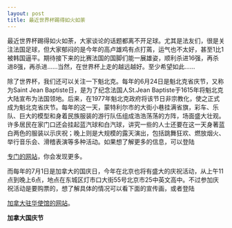 ```yaml
---
layout: post
title: 最近世界杯踢得如火如荼
---
```


最近世界杯踢得如火如荼，大家谈论的话题都离不开足球。尤其是法友们，很是关注法国足球，但大家郁闷的是今年的高卢雄鸡有点打蔫，运气也不太好，甚至1比1被韩国逼平。期待接下来的比赛法国的国脚们能一展雄姿，顺利杀进16强，再杀进8强，再杀进……当然，在世界杯上走的越远越好。至少希望如此……

除了世界杯，我们还可以关注一下魁北克。每年的6月24日是魁北克省庆节，又称为Saint Jean Baptiste日，是为了纪念法国人St.Jean Baptiste于1615年将魁北克大陆宣布为法国领地。后来，在1977年魁北克政府将该节日非宗教化，使之正式成为魁北克省庆节。每年的这一天，蒙特利尔市的大街小巷挂满省旗，彩车、乐队、巨大的模型和身着民族服装的游行队伍组成浩浩荡荡的方阵，场面盛大壮观。许多居民在家门口还会挂起蓝汽球和白汽球，讲究一些的人士还要在这一天身著蓝白两色的服装以示庆祝；晚上则是大规模的露天演出，包括跳舞狂欢、燃放烟火、举行音乐会、滑稽表演等多种活动。如果想了解更多的信息，可以登陆

[专门的网站](http://www.fetenationale.qc.ca/)，你会发现更多。

而每年的7月1日是加拿大的国庆日，今年在北京也将有盛大的庆祝活动，从上午11点到晚上6点，地点在东城区灯市口大街55号北京市25中英文高中。不过参加庆祝活动是要购票的，想了解具体的情况可以看下面的宣传画，或者登陆

[加拿大驻华使馆的网站](http://www.beijing.gc.ca/beijing/fr/2203/)。

[](/node/37)**加拿大国庆节**

